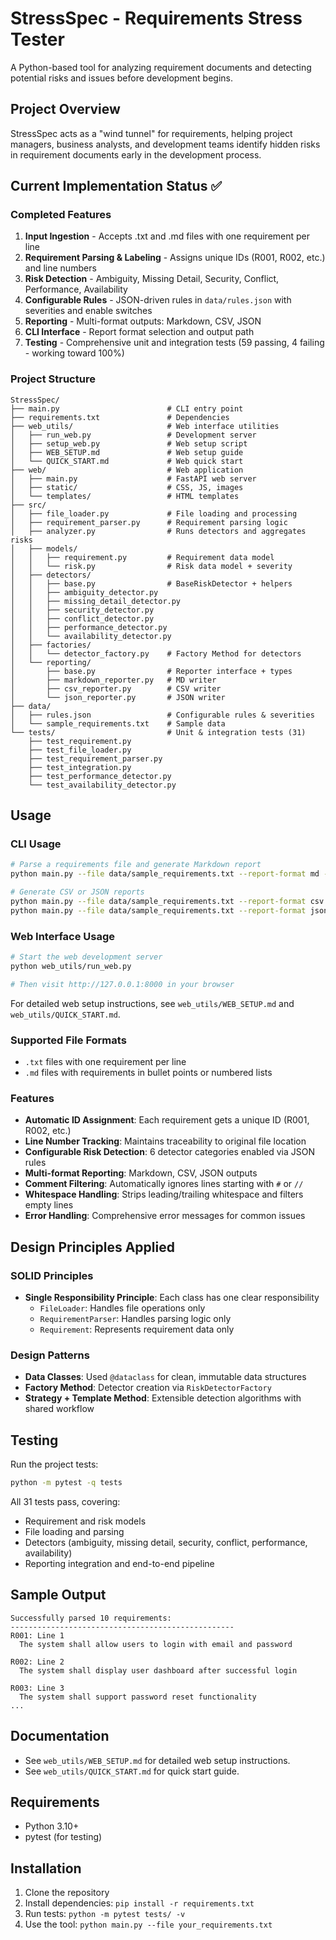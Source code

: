 # StressSpec - Requirements Stress Tester

A Python-based tool for analyzing requirement documents and detecting potential risks and issues before development begins.

## Project Overview

StressSpec acts as a "wind tunnel" for requirements, helping project managers, business analysts, and development teams identify hidden risks in requirement documents early in the development process.

## Current Implementation Status ✅

### Completed Features

1. **Input Ingestion** - Accepts .txt and .md files with one requirement per line
2. **Requirement Parsing & Labeling** - Assigns unique IDs (R001, R002, etc.) and line numbers
3. **Risk Detection** - Ambiguity, Missing Detail, Security, Conflict, Performance, Availability
4. **Configurable Rules** - JSON-driven rules in `data/rules.json` with severities and enable switches
5. **Reporting** - Multi-format outputs: Markdown, CSV, JSON
6. **CLI Interface** - Report format selection and output path
7. **Testing** - Comprehensive unit and integration tests (59 passing, 4 failing - working toward 100%)

### Project Structure

```
StressSpec/
├── main.py                        # CLI entry point
├── requirements.txt               # Dependencies
├── web_utils/                     # Web interface utilities
│   ├── run_web.py                 # Development server
│   ├── setup_web.py               # Web setup script
│   ├── WEB_SETUP.md               # Web setup guide
│   └── QUICK_START.md             # Web quick start
├── web/                           # Web application
│   ├── main.py                    # FastAPI web server
│   ├── static/                    # CSS, JS, images
│   └── templates/                 # HTML templates
├── src/
│   ├── file_loader.py             # File loading and processing
│   ├── requirement_parser.py      # Requirement parsing logic
│   ├── analyzer.py                # Runs detectors and aggregates risks
│   ├── models/
│   │   ├── requirement.py         # Requirement data model
│   │   └── risk.py                # Risk data model + severity
│   ├── detectors/
│   │   ├── base.py                # BaseRiskDetector + helpers
│   │   ├── ambiguity_detector.py
│   │   ├── missing_detail_detector.py
│   │   ├── security_detector.py
│   │   ├── conflict_detector.py
│   │   ├── performance_detector.py
│   │   └── availability_detector.py
│   ├── factories/
│   │   └── detector_factory.py    # Factory Method for detectors
│   └── reporting/
│       ├── base.py                # Reporter interface + types
│       ├── markdown_reporter.py   # MD writer
│       ├── csv_reporter.py        # CSV writer
│       └── json_reporter.py       # JSON writer
├── data/
│   ├── rules.json                 # Configurable rules & severities
│   └── sample_requirements.txt    # Sample data
└── tests/                         # Unit & integration tests (31)
    ├── test_requirement.py
    ├── test_file_loader.py
    ├── test_requirement_parser.py
    ├── test_integration.py
    ├── test_performance_detector.py
    └── test_availability_detector.py
```

## Usage

### CLI Usage

```bash
# Parse a requirements file and generate Markdown report
python main.py --file data/sample_requirements.txt --report-format md --verbose

# Generate CSV or JSON reports
python main.py --file data/sample_requirements.txt --report-format csv --output report.csv
python main.py --file data/sample_requirements.txt --report-format json --output report.json
```

### Web Interface Usage

```bash
# Start the web development server
python web_utils/run_web.py

# Then visit http://127.0.0.1:8000 in your browser
```

For detailed web setup instructions, see `web_utils/WEB_SETUP.md` and `web_utils/QUICK_START.md`.

### Supported File Formats

- `.txt` files with one requirement per line
- `.md` files with requirements in bullet points or numbered lists

### Features

- **Automatic ID Assignment**: Each requirement gets a unique ID (R001, R002, etc.)
- **Line Number Tracking**: Maintains traceability to original file location
- **Configurable Risk Detection**: 6 detector categories enabled via JSON rules
- **Multi-format Reporting**: Markdown, CSV, JSON outputs
- **Comment Filtering**: Automatically ignores lines starting with `#` or `//`
- **Whitespace Handling**: Strips leading/trailing whitespace and filters empty lines
- **Error Handling**: Comprehensive error messages for common issues

## Design Principles Applied

### SOLID Principles

- **Single Responsibility Principle**: Each class has one clear responsibility
  - `FileLoader`: Handles file operations only
  - `RequirementParser`: Handles parsing logic only
  - `Requirement`: Represents requirement data only

### Design Patterns

- **Data Classes**: Used `@dataclass` for clean, immutable data structures
- **Factory Method**: Detector creation via `RiskDetectorFactory`
- **Strategy + Template Method**: Extensible detection algorithms with shared workflow

## Testing

Run the project tests:

```bash
python -m pytest -q tests
```

All 31 tests pass, covering:
- Requirement and risk models
- File loading and parsing
- Detectors (ambiguity, missing detail, security, conflict, performance, availability)
- Reporting integration and end-to-end pipeline

## Sample Output

```
Successfully parsed 10 requirements:
--------------------------------------------------
R001: Line 1
  The system shall allow users to login with email and password

R002: Line 2
  The system shall display user dashboard after successful login

R003: Line 3
  The system shall support password reset functionality
...
```

## Documentation

- See `web_utils/WEB_SETUP.md` for detailed web setup instructions.
- See `web_utils/QUICK_START.md` for quick start guide.

## Requirements

- Python 3.10+
- pytest (for testing)

## Installation

1. Clone the repository
2. Install dependencies: `pip install -r requirements.txt`
3. Run tests: `python -m pytest tests/ -v`
4. Use the tool: `python main.py --file your_requirements.txt`
